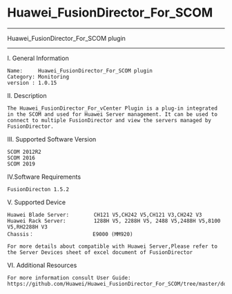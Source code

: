 # Huawei_FusionDirector_For_SCOM


**********************************************************************************
Huawei_FusionDirector_For_SCOM plugin
**********************************************************************************

I. General Information 

    Name:     Huawei_FusionDirector_For_SCOM plugin
    Category: Monitoring
    version : 1.0.15
    
II. Description

    The Huawei_FusionDirector_For_vCenter Plugin is a plug-in integrated in the SCOM and used for Huawei Server management. It can be used to connect to multiple FusionDirector and view the servers managed by FusionDirector.

III. Supported Software Version

    SCOM 2012R2 
    SCOM 2016
    SCOM 2019

IV.Software Requirements

    FusionDirecton 1.5.2

V. Supported Device

    Huawei Blade Server:        CH121 V5,CH242 V5,CH121 V3,CH242 V3
    Huawei Rack Server:         1288H V5, 2288H V5, 2488 V5,2488H V5,8100 V5,RH2288H V3
    Chassis：                   E9000 (MM920)
    
    For more details about compatible with Huawei Server,Please refer to the Server Devices sheet of excel document of FusionDirector

VI. Additional Resources

    For more information consult User Guide: https://github.com/Huawei/Huawei_FusionDirector_For_SCOM/tree/master/docs
